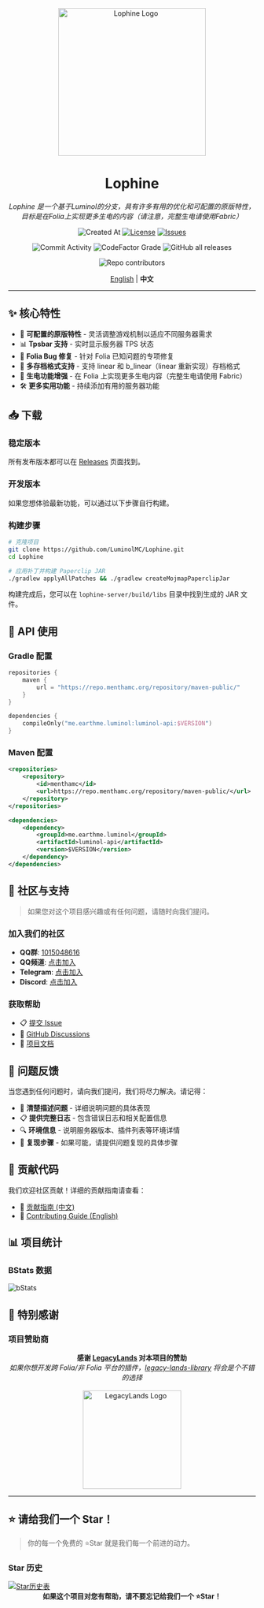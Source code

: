 <div align="center">
  <img src="./public/image/lophine/lophine3.png" alt="Lophine Logo" width="300">
  
  # Lophine
  
  *Lophine 是一个基于Luminol的分支，具有许多有用的优化和可配置的原版特性，目标是在Folia上实现更多生电的内容（请注意，完整生电请使用Fabric）*
  
  ![Created At](https://img.shields.io/github/created-at/LuminolMC/Lophine?style=for-the-badge&color=blue)
  [![License](https://img.shields.io/github/license/LuminolMC/Lophine?style=for-the-badge&color=green)](LICENSE.md)
  [![Issues](https://img.shields.io/github/issues/LuminolMC/Lophine?style=for-the-badge&color=orange)](https://github.com/LuminolMC/Lophine/issues)
  
  ![Commit Activity](https://img.shields.io/github/commit-activity/w/LuminolMC/Lophine?style=for-the-badge&color=purple)
  ![CodeFactor Grade](https://img.shields.io/codefactor/grade/github/LuminolMC/Lophine?style=for-the-badge&color=yellow)
  ![GitHub all releases](https://img.shields.io/github/downloads/LuminolMC/Lophine/total?style=for-the-badge&color=red)
  
  ![Repo contributors](https://img.shields.io/github/contributors/LuminolMC/Lophine?style=for-the-badge&color=brightgreen)
  
  [English](./README_EN.md) | **中文**
</div>

---

## ✨ 核心特性

- 🔧 **可配置的原版特性** - 灵活调整游戏机制以适应不同服务器需求
- 📊 **Tpsbar 支持** - 实时显示服务器 TPS 状态
- 🐛 **Folia Bug 修复** - 针对 Folia 已知问题的专项修复
- 💾 **多存档格式支持** - 支持 linear 和 b_linear（linear 重新实现）存档格式
- 🔬 **生电功能增强** - 在 Folia 上实现更多生电内容（完整生电请使用 Fabric）
- 🛠️ **更多实用功能** - 持续添加有用的服务器功能

## 📥 下载

### 稳定版本
所有发布版本都可以在 [Releases](https://github.com/LuminolMC/Lophine/releases) 页面找到。

### 开发版本
如果您想体验最新功能，可以通过以下步骤自行构建。

### 构建步骤

```bash
# 克隆项目
git clone https://github.com/LuminolMC/Lophine.git
cd Lophine

# 应用补丁并构建 Paperclip JAR
./gradlew applyAllPatches && ./gradlew createMojmapPaperclipJar
```

构建完成后，您可以在 `lophine-server/build/libs` 目录中找到生成的 JAR 文件。

## 🔌 API 使用

### Gradle 配置

```kotlin
repositories {
    maven {
        url = "https://repo.menthamc.org/repository/maven-public/"
    }
}

dependencies {
    compileOnly("me.earthme.luminol:luminol-api:$VERSION")
}
```

### Maven 配置

```xml
<repositories>
    <repository>
        <id>menthamc</id>
        <url>https://repo.menthamc.org/repository/maven-public/</url>
    </repository>
</repositories>

<dependencies>
    <dependency>
        <groupId>me.earthme.luminol</groupId>
        <artifactId>luminol-api</artifactId>
        <version>$VERSION</version>
    </dependency>
</dependencies>
```

## 💬 社区与支持

> 如果您对这个项目感兴趣或有任何问题，请随时向我们提问。

### 加入我们的社区

- **QQ群**: [1015048616](http://qm.qq.com/cgi-bin/qm/qr?_wv=1027&k=QML5kIVsniPi1PlZvnjHQT_02EHsZ5Jc&authKey=%2FTCJsZC7JFQ9sxAroPCKuYnlV57Z5fyqp36ewXZk3Sn4iJ9p4MB1JKdc%2FFcX3HOM&noverify=0&group_code=1015048616)
- **QQ频道**: [点击加入](https://pd.qq.com/s/eq9krf9j)
- **Telegram**: [点击加入](https://t.me/LuminolMinecraft)
- **Discord**: [点击加入](https://discord.gg/Qd7m3V6eDx)

### 获取帮助

- 📋 [提交 Issue](https://github.com/LuminolMC/Lophine/issues)
- 💬 [GitHub Discussions](https://github.com/LuminolMC/Lophine/discussions)
- 📖 [项目文档](./docs/)

## 🐛 问题反馈

当您遇到任何问题时，请向我们提问，我们将尽力解决。请记得：

- 📝 **清楚描述问题** - 详细说明问题的具体表现
- 📋 **提供完整日志** - 包含错误日志和相关配置信息
- 🔍 **环境信息** - 说明服务器版本、插件列表等环境详情
- 🔄 **复现步骤** - 如果可能，请提供问题复现的具体步骤

## 🤝 贡献代码

我们欢迎社区贡献！详细的贡献指南请查看：

- 📖 [贡献指南 (中文)](./docs/CONTRIBUTING.md)
- 📖 [Contributing Guide (English)](./docs/CONTRIBUTING_EN.md)

## 📊 项目统计

### BStats 数据

![bStats](https://bstats.org/signatures/server-implementation/Lophine.svg "bStats")

## 🎉 特别感谢

### 项目赞助商

<div align="center">
  <b>感谢 <a href="https://github.com/LegacyLands">LegacyLands</a> 对本项目的赞助</b>
  <br>
  <i>如果你想开发跨 Folia/非 Folia 平台的插件，<a href="https://github.com/LegacyLands/legacy-lands-library/">legacy-lands-library</a> 将会是个不错的选择</i>
  <br><br>
  <img src="public/image/legacy-lands-logo.png" alt="LegacyLands Logo" width="200">
</div>

---

## ⭐ 请给我们一个 Star！

> 你的每一个免费的 ⭐Star 就是我们每一个前进的动力。

### Star 历史

<a href="https://star-history.com/#LuminolMC/Luminol&LuminolMC/LightingLuminol&LuminolMC/Lophine&Date">
  <picture>
    <source media="(prefers-color-scheme: dark)" srcset="https://api.star-history.com/svg?repos=LuminolMC/Luminol%2CLuminolMC/LightingLuminol%2CLuminolMC/Lophine&type=Date&theme=dark" />
    <source media="(prefers-color-scheme: light)" srcset="https://api.star-history.com/svg?repos=LuminolMC/Luminol%2CLuminolMC/LightingLuminol%2CLuminolMC/Lophine&type=Date" />
    <img alt="Star历史表" src="https://api.star-history.com/svg?repos=LuminolMC/Luminol%2CLuminolMC/LightingLuminol%2CLuminolMC/Lophine&type=Date" />
  </picture>
</a>

<div align="center">
  <b>如果这个项目对您有帮助，请不要忘记给我们一个 ⭐Star！</b>
</div>